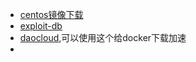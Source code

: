 - [centos镜像下载](http://isoredirect.centos.org/centos/7/isos/x86_64/CentOS-7-x86_64-DVD-1810.iso)
- [exploit-db](https://www.exploit-db.com)
- [daocloud](https://dashboard.daocloud.io/),可以使用这个给docker下载加速
- [](https://github.com/vulhub/vulhub)